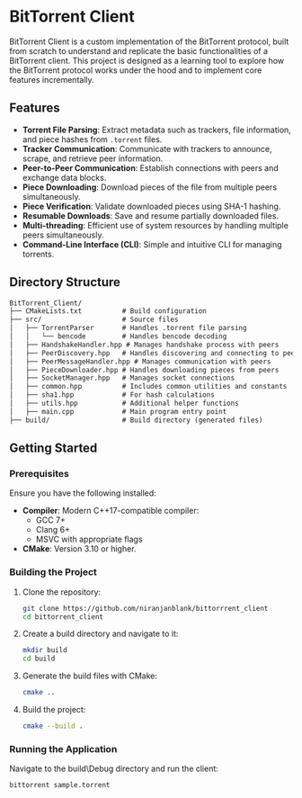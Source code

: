 # BitTorrent Client

BitTorrent Client is a custom implementation of the BitTorrent protocol, built from scratch to understand and replicate the basic functionalities of a BitTorrent client. This project is designed as a learning tool to explore how the BitTorrent protocol works under the hood and to implement core features incrementally.

## Features

- **Torrent File Parsing**: Extract metadata such as trackers, file information, and piece hashes from `.torrent` files.
- **Tracker Communication**: Communicate with trackers to announce, scrape, and retrieve peer information.
- **Peer-to-Peer Communication**: Establish connections with peers and exchange data blocks.
- **Piece Downloading**: Download pieces of the file from multiple peers simultaneously.
- **Piece Verification**: Validate downloaded pieces using SHA-1 hashing.
- **Resumable Downloads**: Save and resume partially downloaded files.
- **Multi-threading**: Efficient use of system resources by handling multiple peers simultaneously.
- **Command-Line Interface (CLI)**: Simple and intuitive CLI for managing torrents.

## Directory Structure

```markdown
BitTorrent_Client/
├── CMakeLists.txt          # Build configuration
├── src/                    # Source files
│   ├── TorrentParser       # Handles .torrent file parsing
│   │   └── bencode         # Handles bencode decoding
│   ├── HandshakeHandler.hpp # Manages handshake process with peers
│   ├── PeerDiscovery.hpp   # Handles discovering and connecting to peers
│   ├── PeerMessageHandler.hpp # Manages communication with peers
│   ├── PieceDownloader.hpp # Handles downloading pieces from peers
│   ├── SocketManager.hpp   # Manages socket connections
│   ├── common.hpp          # Includes common utilities and constants
│   ├── sha1.hpp            # For hash calculations
│   ├── utils.hpp           # Additional helper functions
│   ├── main.cpp            # Main program entry point
├── build/                  # Build directory (generated files)
```

## Getting Started

### Prerequisites

Ensure you have the following installed:

- **Compiler**: Modern C++17-compatible compiler:
  - GCC 7+
  - Clang 6+
  - MSVC with appropriate flags
- **CMake**: Version 3.10 or higher.

### Building the Project

1. Clone the repository:
   ```bash
   git clone https://github.com/niranjanblank/bittorrrent_client
   cd bittorrent_client
   ```

2. Create a build directory and navigate to it:
   ```bash
   mkdir build
   cd build
   ```

3. Generate the build files with CMake:
   ```bash
   cmake ..
   ```

4. Build the project:
   ```bash
   cmake --build .
   ```

### Running the Application

Navigate to the build\Debug directory and run the client:

```bash
bittorrent sample.torrent
```


